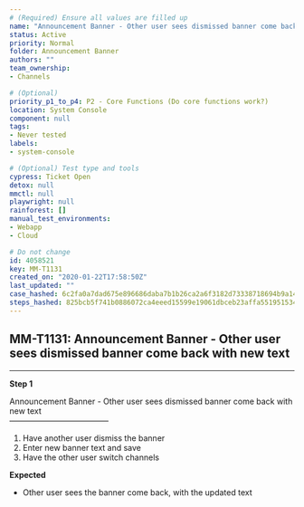 ```yaml
---
# (Required) Ensure all values are filled up
name: "Announcement Banner - Other user sees dismissed banner come back with new text"
status: Active
priority: Normal
folder: Announcement Banner
authors: ""
team_ownership: 
- Channels

# (Optional)
priority_p1_to_p4: P2 - Core Functions (Do core functions work?)
location: System Console
component: null
tags: 
- Never tested
labels: 
- system-console

# (Optional) Test type and tools
cypress: Ticket Open
detox: null
mmctl: null
playwright: null
rainforest: []
manual_test_environments: 
- Webapp
- Cloud

# Do not change
id: 4058521
key: MM-T1131
created_on: "2020-01-22T17:58:50Z"
last_updated: ""
case_hashed: 6c2fa0a7dad675e896686daba7b1b26ca2a6f3182d73338718694b9a146e06bb70c631cd0fda2dee74497660af3964e3
steps_hashed: 825bcb5f741b0886072ca4eeed15599e19061dbceb23affa551951534ba41de1e0fa13f0103580de13932343829bf2d3
---
```


<!-- (Auto-generated) Based on frontmatter's "key" and "name" -->

## MM-T1131: Announcement Banner - Other user sees dismissed banner come back with new text

---

**Step 1**

Announcement Banner - Other user sees dismissed banner come back with new text\
–––––––––––––––––––––––––

1. Have another user dismiss the banner
2. Enter new banner text and save
3. Have the other user switch channels

**Expected**

- Other user sees the banner come back, with the updated text
